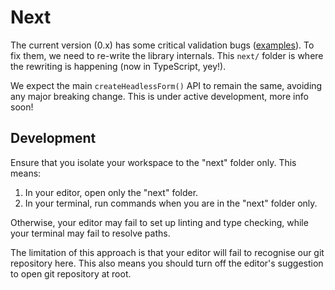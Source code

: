 # Next

The current version (0.x) has some critical validation bugs
([examples](https://github.com/remoteoss/json-schema-form/pull/107)).
To fix them, we need to re-write the library internals.
This `next/` folder is where the rewriting is happening
(now in TypeScript, yey!).

We expect the main `createHeadlessForm()` API to remain the same,
avoiding any major breaking change.
This is under active development, more info soon!

## Development

Ensure that you isolate your workspace to the "next" folder only.
This means:
1. In your editor, open only the "next" folder.
1. In your terminal, run commands when you are in the "next" folder only.

Otherwise, your editor may fail to set up linting and type checking,
while your terminal may fail to resolve paths.

The limitation of this approach is that
your editor will fail to recognise our git repository here.
This also means you should turn off the editor's suggestion
to open git repository at root.
